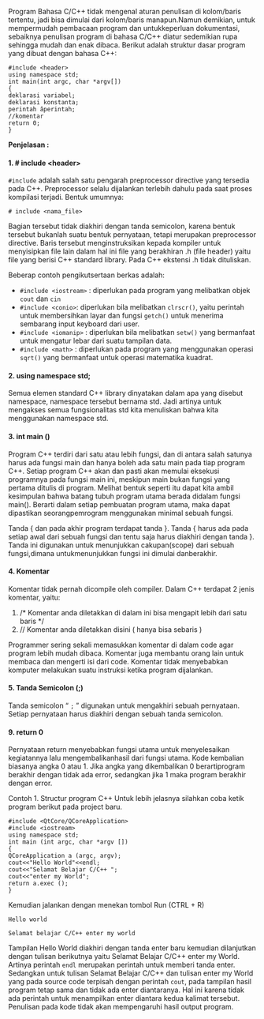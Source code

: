 Program Bahasa C/C++ tidak mengenal aturan penulisan di kolom/baris tertentu, jadi bisa dimulai dari kolom/baris manapun.Namun demikian, untuk mempermudah pembacaan program dan untukkeperluan dokumentasi, sebaiknya penulisan program di bahasa C/C++ diatur sedemikian rupa sehingga mudah dan enak dibaca.
Berikut adalah struktur dasar program yang dibuat dengan bahasa C++:

	#include <header>  
	using namespace std;    
	int main(int argc, char *argv[]) 
	{  
	deklarasi variabel;   
	deklarasi konstanta;  
	perintah âperintah;  
	//komentar  
	return 0;  
	}  

**Penjelasan :** 

#### 1. &#35; include &#60;header&#62;
 
`#include` adalah salah satu pengarah preprocessor directive yang tersedia pada C++. Preprocessor selalu dijalankan terlebih dahulu pada saat proses kompilasi terjadi. Bentuk umumnya:

	# include <nama_file>

Bagian tersebut tidak diakhiri dengan tanda semicolon, karena bentuk tersebut bukanlah suatu bentuk pernyataan, tetapi merupakan preprocessor directive. Baris tersebut menginstruksikan kepada kompiler untuk menyisipkan file lain dalam hal ini file yang berakhiran .h (file header) yaitu file yang berisi C++ standard library. Pada C++ ekstensi .h tidak dituliskan.

Beberap contoh pengikutsertaan berkas adalah:

- `#include <iostream>` : diperlukan pada program yang melibatkan objek `cout` dan `cin`
- `#include <conio>`: diperlukan bila melibatkan `clrscr()`, yaitu perintah untuk membersihkan layar dan fungsi `getch()` untuk menerima sembarang input keyboard dari user.
- `#include <iomanip>` : diperlukan bila melibatkan `setw()` yang bermanfaat untuk mengatur lebar dari suatu tampilan data.
- `#include <math>` : diperlukan pada program yang menggunakan operasi `sqrt()` yang bermanfaat untuk operasi matematika kuadrat.
	
#### 2.	using namespace std;

Semua elemen standard C++ library dinyatakan dalam apa yang disebut namespace, namespace tersebut bernama std. Jadi artinya untuk mengakses semua fungsionalitas std kita menuliskan bahwa kita menggunakan namespace std.

#### 3.	int main ()

Program C++ terdiri dari satu atau lebih fungsi, dan di antara salah satunya harus ada fungsi main dan hanya boleh ada satu main pada tiap program C++. Setiap program C++ akan dan pasti akan memulai eksekusi programnya pada fungsi main ini, meskipun main bukan fungsi yang pertama ditulis di program.
Melihat bentuk seperti itu dapat kita ambil kesimpulan bahwa batang tubuh program utama berada didalam fungsi main(). Berarti dalam setiap pembuatan program utama, maka dapat dipastikan seorangpemrogram menggunakan minimal sebuah fungsi.

Tanda { dan pada akhir program terdapat tanda }. Tanda { harus ada pada setiap awal dari sebuah fungsi dan tentu saja harus diakhiri dengan tanda }. Tanda ini digunakan untuk menunjukkan cakupan(scope) dari sebuah fungsi,dimana untukmenunjukkan fungsi ini dimulai danberakhir.

#### 4.	Komentar

Komentar tidak pernah dicompile oleh compiler. Dalam C++ terdapat 2 jenis komentar, yaitu:

1.	/* Komentar anda diletakkan di dalam ini bisa mengapit lebih dari satu baris */
2.	// Komentar anda diletakkan disini ( hanya bisa sebaris )
	
Programmer sering sekali memasukkan komentar di dalam code agar program lebih mudah dibaca. Komentar juga membantu orang lain untuk membaca dan mengerti isi dari code. Komentar tidak menyebabkan komputer melakukan suatu instruksi ketika program dijalankan.

#### 5.	Tanda Semicolon (;)
Tanda semicolon “ `;` ” digunakan untuk mengakhiri sebuah pernyataan. Setiap pernyataan harus diakhiri dengan sebuah tanda semicolon.

#### 9.	return 0
Pernyataan return menyebabkan fungsi utama untuk menyelesaikan kegiatannya lalu mengembalikanhasil dari fungsi utama. Kode kembalian biasanya angka 0 atau 1. Jika angka yang dikembalikan 0 berartiprogram berakhir dengan tidak ada error, sedangkan jika 1 maka program berakhir dengan error.

Contoh 1.	Structur program C++
Untuk lebih jelasnya silahkan coba ketik program berikut pada project baru.

	#include <QtCore/QCoreApplication>  
	#include <iostream>  
	using namespace std;  
	int main (int argc, char *argv [])  
	{  
	QCoreApplication a (argc, argv);  
	cout<<"Hello World"<<endl;  
	cout<<"Selamat Belajar C/C++ ";  
	cout<<"enter my World";  
	return a.exec ();  
	} 

Kemudian jalankan dengan menekan tombol Run (CTRL + R)

	Hello world
	
	Selamat belajar C/C++ enter my world

Tampilan Hello World diakhiri dengan tanda enter baru kemudian dilanjutkan dengan tulisan berikutnya yaitu Selamat Belajar C/C++ enter my World. Artinya perintah `endl` merupakan perintah untuk memberi tanda enter.
Sedangkan untuk tulisan Selamat Belajar C/C++ dan tulisan enter my World yang pada source code terpisah dengan perintah `cout`, pada tampilan hasil program tetap sama dan tidak ada enter diantaranya. Hal ini karena tidak ada perintah untuk menampilkan enter diantara kedua kalimat tersebut. Penulisan pada kode tidak akan mempengaruhi hasil output program.
